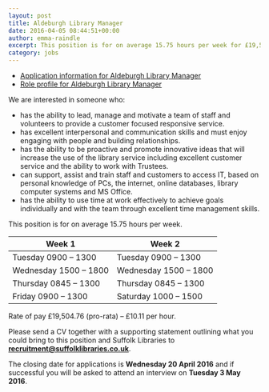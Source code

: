 ```yaml
---
layout: post
title: Aldeburgh Library Manager
date: 2016-04-05 08:44:51+00:00
author: emma-raindle
excerpt: This position is for on average 15.75 hours per week for £19,504.76 (pro-rata) / £10.11 per hour. Closing date for applications is Wednesday 20 April.
category: jobs
---
```

  * <a href="http://suffolklibraries.co.uk/wp-content/uploads/2016/04/aldeburgh-lib-manager-ad.pdf" rel="">Application information for Aldeburgh Library Manager</a>
  * <a href="http://suffolklibraries.co.uk/wp-content/uploads/2016/04/lib-manager-rp.pdf" rel="">Role profile for Aldeburgh Library Manager</a>

We are interested in someone who:

  * has the ability to lead, manage and motivate a team of staff and volunteers to provide a customer focused responsive service.
  * has excellent interpersonal and communication skills and must enjoy engaging with people and building relationships.
  * has the ability to be proactive and promote innovative ideas that will increase the use of the library service including excellent customer service and the ability to work with Trustees.
  * can support, assist and train staff and customers to access IT, based on personal knowledge of PCs, the internet, online databases, library computer systems and MS Office.
  * has the ability to use time at work effectively to achieve goals individually and with the team through excellent time management skills.

This position is for on average 15.75 hours per week.

| Week 1                | Week 2                |
| --------------------- | --------------------- |
| Tuesday 0900 – 1300   | Tuesday 0900 – 1300   |
| Wednesday 1500 – 1800 | Wednesday 1500 – 1800 |
| Thursday 0845 – 1300  | Thursday 0845 – 1300  |
| Friday 0900 – 1300    | Saturday 1000 – 1500  |

Rate of pay £19,504.76 (pro-rata) &#8211; £10.11 per hour.

Please send a CV together with a supporting statement outlining what you could bring to this position and Suffolk Libraries to **recruitment@suffolklibraries.co.uk**.

The closing date for applications is **Wednesday 20 April 2016** and if successful you will be asked to attend an interview on **Tuesday 3 May 2016**.
